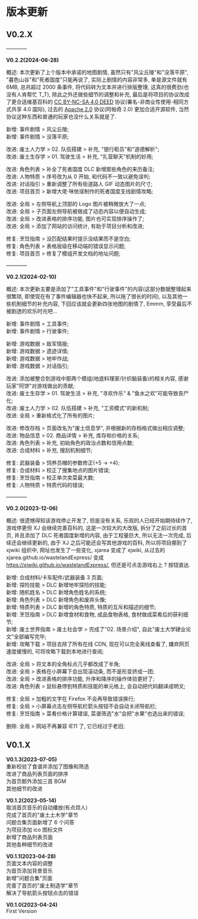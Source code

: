 <!-- --------------------------------------------------------------------------------------- -->
# 版本更新  



<!-- --------------------------------------------------------------------------------------- -->
## V0.2.X  

————

**V0.2.2(2024-06-28)**  

概述: 本次更新了上个版本中承诺的地图剧情, 虽然只有"风尘丘陵"和"没落平原", "暮色山谷"和"死者国度"只能再说了, 实际上剧情的内容非常多, 单是源文件就有 6MB, 总共超过 2000 条事件, 将代码转为文本并进行排版整理, 这真的很费劲(也没有人肯帮忙 T_T), 除此之外还做些细节的调整和补充, 最后是将项目的协议改成了更合适维基百科的 [CC BY-NC-SA 4.0 DEED](https://creativecommons.org/licenses/by-nc-sa/4.0/deed.zh-hans) 协议(署名-非商业性使用-相同方式共享 4.0 国际), 过去的 [Apache 2.0](https://www.apache.org/licenses/LICENSE-2.0) 协议(阿帕奇 2.0) 更加合适开源软件, 当然协议这种东西和普通的玩家也没什么关系就是了.  

新增: 事件剧情 > 风尘丘陵;  
新增: 事件剧情 > 没落平原;  

改进: 废土人力学 > 02. 队伍搭建 > 补充, "银行柜员"和"道德解析";  
改进: 废土生存学 > 01. 驾驶生活 > 补充, "扎营聊天"机制的妙用;  

改进: 角色列表 > 补全了死者国度 DLC 新增那些角色的来历备注;  
改进: 人物特质 > 序号改为从 0 开始, 和代码不一致以避免误判;  
改进: 对话指引 > 重新调整了所有街道路人 GIF 动态图片的尺寸;  
改进: 项目首页 > 新增大佬·咪依瑶制作的死者国度支线剧情攻略;  

改进: 全局 > 左侧导航上顶部的 Logo 图片被稍微放大了一点;  
改进: 全局 > 子页面左侧导航被做成了动态内容以便自动生成;  
改进: 全局 > 改进表格的排序功能, 图片也可实现排序操作了;  
改进: 全局 > 添加了网站的访问统计, 有助于项目分析和改进;  

修复: 烹饪指南 > 没匹配结果时提示没结果而不是空白;  
修复: 角色列表 > 表格层级在移动端的错误显示问题;  
修复: 项目首页 > 修复了模组开发文档的地址问题;  

————

**V0.2.1(2024-02-10)**  

概述: 本次更新主要是添加了"工具事件"和"行驶事件"的内容(这部分数据整理起来很繁琐, 即使现在有了事件编辑器也快不起来, 所以拖了很长的时间), 以及其他一些机制细节的补充内容, 下回应该就会更新四张地图的剧情了, Emmm, 享受最后不被剧透的欢乐时光吧…  

新增: 事件剧情 > 工具事件;  
新增: 事件剧情 > 行驶事件;  

新增: 游戏数据 > 敌军情报;  
新增: 游戏数据 > 遗迹详情;  
新增: 游戏数据 > 地牢作战;  
新增: 游戏数据 > 对话指引;  

改进: 添加被整合到游戏中那两个模组(地底料理家/针织脑装备)的相关内容, 感谢玩家"阿饼"对游戏做出的贡献;  
改进: 废土生存学 > 01. 驾驶生活 > 补充, "寻欢作乐" & "鱼水之欢"可能导致丧尸化;  
改进: 废土人力学 > 02. 队伍搭建 > 补充, "工资模式"的新机制;  
改进: 全局 > 重新格式化了所有的图片;  

改进: 修改存档 > 页面改名为"废土信息学", 并根据新的存档格式做出相应调整;  
改进: 物品信息 > 02. 商品详情 > 补充, 库存和价格的关系;  
改进: 角色列表 > 补充, 初始角色的政治点数和信用点数;  
改进: 合成材料 > 补充, 搜刮机制细节;  

修复: 武器装备 > 饲养员帽的参数修正(+5 -> +4);  
修复: 合成材料 > 校正了搜集地点的图片错误;  
修复: 烹饪指南 > 校正单次卖菜最大数;  
修复: 人物特质 > 特质代码的错误;  

————

**V0.2.0(2023-12-06)**  

概述: 很遗憾得知该游戏停止开发了, 但是没有关系, 乐观的人已经开始期待续作了, 游戏停更但 XJ 会继续完善百科的, 这是一次较大的大改版, 拆分了之前过长的首页, 并且添加了 DLC 死者国度新增的内容, 由于工程量巨大, 所以无法一次完成, 后续还会继续更新的, 由于 XJ 之后可能还会写其他游戏的百科, 所以将项目挪到了 xjwiki 组织中, 网址也发生了一些变化, xjarea 变成了 xjwiki, 从过去的 xjarea.github.io/wastelandExpress/ 变成 <https://xjwiki.github.io/wastelandExpress/>, 但还是可点击游戏右上 ? 按钮直达.  

新增: 合成材料/卡车配件/武器装备 3 页面;  
新增: 探险技能 > DLC 新增地牢探险的技能;  
新增: 随机姓名 > DLC 新增角色姓名的系统;  
新增: 角色列表 > DLC 新增角色和废弃头像;  
新增: 特质列表 > DLC 新增的角色特质, 特质的互斥和描述的细节;  
新增: 烹饪指南 > DLC 新增食材和食物, 成品食物表格, 食材做成菜肴后的获利细节;  
新增: 废土世界指南 > 废土社会学 > 完成了"02. 场景介绍", 自此"废土大学肄业论文"全部编写完毕;  
新增: 攻略下载 > 项目去除了所有在线 CDN, 现在可以完全离线查看了, 嫌弃网页速度缓慢的, 可将攻略下载到本地进行查阅;  

改进: 全局 > 将文本的全角标点几乎都改成了半角;  
改进: 全局 > 表格在小屏幕下会出现滚动条, 而不是形变挤成一团;  
改进: 全局 > 改进表格的排序功能, 升序和降序的操作体验更好了;  
改进: 角色列表 > 鼠标悬停到特质和技能的单元格上, 会自动把代码翻译成明文;  

修复: 全局 > 加粗的文字在 Firefox 不会再导致错误换行;  
修复: 全局 > 小屏幕点击左侧导航栏箭头按钮不会自动关闭导航栏;  
修复: 烹饪指南 > 菜肴价格计算错误, 菜谱筛选"水"会把"水果"也选出来的错误;  

删除: 全局 > 网站不再兼容 IE11 了, 它已经过于老旧;  



<!-- --------------------------------------------------------------------------------------- -->
## V0.1.X  

**V0.1.3(2023-07-05)**  
重新校验了食谱并添加了图像和筛选  
改进了商品列表页面的排序  
为首页额外添加三首 BGM  
其他细节的改进  

**V0.1.2(2023-05-14)**  
取消首页音乐的自动播放(有点烦人)  
完成了首页的"废土土木学"章节  
问题合集页面新增了 6 个问答  
为项目添加 ico 图标文件  
新增了商品列表页面  
其他各种细节的改进  

**V0.1.1(2023-04-28)**  
页面文本内容的调整  
为首页添加背景音乐  
新增"问题合集"页面  
完善了首页的"废土制造学"章节  
解决了导航箭头按钮点击的错误  

**V0.1.0(2023-04-24)**  
First Version  


